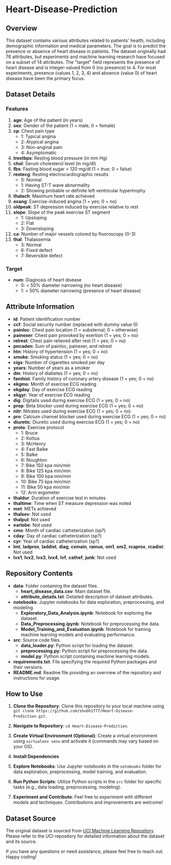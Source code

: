 # Heart-Disease-Prediction


## Overview

This dataset contains various attributes related to patients' health, including demographic information and medical parameters. The goal is to predict the presence or absence of heart disease in patients. The dataset originally had 76 attributes, but experiments and machine learning research have focused on a subset of 14 attributes. The "target" field represents the presence of heart disease and is integer-valued from 0 (no presence) to 4. For most experiments, presence (values 1, 2, 3, 4) and absence (value 0) of heart disease have been the primary focus.

## Dataset Details

### Features

1. **age**: Age of the patient (in years)
2. **sex**: Gender of the patient (1 = male, 0 = female)
3. **cp**: Chest pain type
    - 1: Typical angina
    - 2: Atypical angina
    - 3: Non-anginal pain
    - 4: Asymptomatic
4. **trestbps**: Resting blood pressure (in mm Hg)
5. **chol**: Serum cholesterol level (in mg/dl)
6. **fbs**: Fasting blood sugar > 120 mg/dl (1 = true; 0 = false)
7. **restecg**: Resting electrocardiographic results
    - 0: Normal
    - 1: Having ST-T wave abnormality
    - 2: Showing probable or definite left ventricular hypertrophy
8. **thalach**: Maximum heart rate achieved
9. **exang**: Exercise-induced angina (1 = yes; 0 = no)
10. **oldpeak**: ST depression induced by exercise relative to rest
11. **slope**: Slope of the peak exercise ST segment
    - 1: Upsloping
    - 2: Flat
    - 3: Downsloping
12. **ca**: Number of major vessels colored by fluoroscopy (0-3)
13. **thal**: Thalassemia
    - 3: Normal
    - 6: Fixed defect
    - 7: Reversible defect

### Target

- **num**: Diagnosis of heart disease
    - 0: < 50% diameter narrowing (no heart disease)
    - 1: > 50% diameter narrowing (presence of heart disease)

## Attribute Information

- **id**: Patient identification number
- **ccf**: Social security number (replaced with dummy value 0)
- **painloc**: Chest pain location (1 = substernal; 0 = otherwise)
- **painexer**: Chest pain provoked by exertion (1 = yes; 0 = no)
- **relrest**: Chest pain relieved after rest (1 = yes; 0 = no)
- **pncaden**: Sum of painloc, painexer, and relrest
- **htn**: History of hypertension (1 = yes; 0 = no)
- **smoke**: Smoking status (1 = yes; 0 = no)
- **cigs**: Number of cigarettes smoked per day
- **years**: Number of years as a smoker
- **dm**: History of diabetes (1 = yes; 0 = no)
- **famhist**: Family history of coronary artery disease (1 = yes; 0 = no)
- **ekgmo**: Month of exercise ECG reading
- **ekgday**: Day of exercise ECG reading
- **ekgyr**: Year of exercise ECG reading
- **dig**: Digitalis used during exercise ECG (1 = yes; 0 = no)
- **prop**: Beta blocker used during exercise ECG (1 = yes; 0 = no)
- **nitr**: Nitrates used during exercise ECG (1 = yes; 0 = no)
- **pro**: Calcium channel blocker used during exercise ECG (1 = yes; 0 = no)
- **diuretic**: Diuretic used during exercise ECG (1 = yes; 0 = no)
- **proto**: Exercise protocol
    - 1: Bruce
    - 2: Kottus
    - 3: McHenry
    - 4: Fast Balke
    - 5: Balke
    - 6: Noughton
    - 7: Bike 150 kpa min/min
    - 8: Bike 125 kpa min/min
    - 9: Bike 100 kpa min/min
    - 10: Bike 75 kpa min/min
    - 11: Bike 50 kpa min/min
    - 12: Arm ergometer
- **thaldur**: Duration of exercise test in minutes
- **thaltime**: Time when ST measure depression was noted
- **met**: METs achieved
- **thalsev**: Not used
- **thalpul**: Not used
- **earlobe**: Not used
- **cmo**: Month of cardiac catheterization (sp?)
- **cday**: Day of cardiac catheterization (sp?)
- **cyr**: Year of cardiac catheterization (sp?)
- **lmt**, **ladprox**, **laddist**, **diag**, **cxmain**, **ramus**, **om1**, **om2**, **rcaprox**, **rcadist**: Not used
- **lvx1**, **lvx2**, **lvx3**, **lvx4**, **lvf**, **cathef**, **junk**: Not used

## Repository Contents

- **data**: Folder containing the dataset files.
    - **heart_disease_data.csv**: Main dataset file.
    - **attribute_details.txt**: Detailed description of dataset attributes.
- **notebooks**: Jupyter notebooks for data exploration, preprocessing, and modeling.
    - **Exploratory_Data_Analysis.ipynb**: Notebook for exploring the dataset.
    - **Data_Preprocessing.ipynb**: Notebook for preprocessing the data.
    - **Model_Training_and_Evaluation.ipynb**: Notebook for training machine learning models and evaluating performance.
- **src**: Source code files.
    - **data_loader.py**: Python script for loading the dataset.
    - **preprocessing.py**: Python script for preprocessing the data.
    - **model.py**: Python script containing machine learning models.
- **requirements.txt**: File specifying the required Python packages and their versions.
- **README.md**: Readme file providing an overview of the repository and instructions for usage.

## How to Use

1. **Clone the Repository**: Clone this repository to your local machine using `git clone https://github.com/shubh1777/Heart-Disease-Prediction.git`.
2. **Navigate to Repository**: `cd Heart-Disease-Prediction`.


3. **Create Virtual Environment (Optional)**: Create a virtual environment using `virtualenv venv` and activate it (commands may vary based on your OS).
4. **Install Dependencies**
5. **Explore Notebooks**: Use Jupyter notebooks in the `notebooks` folder for data exploration, preprocessing, model training, and evaluation.
6. **Run Python Scripts**: Utilize Python scripts in the `src` folder for specific tasks (e.g., data loading, preprocessing, modeling).
7. **Experiment and Contribute**: Feel free to experiment with different models and techniques. Contributions and improvements are welcome!

## Dataset Source

The original dataset is sourced from [UCI Machine Learning Repository](https://archive.ics.uci.edu/ml/datasets/Heart+Disease). Please refer to the UCI repository for detailed information about the dataset and its source.

If you have any questions or need assistance, please feel free to reach out. Happy coding!
